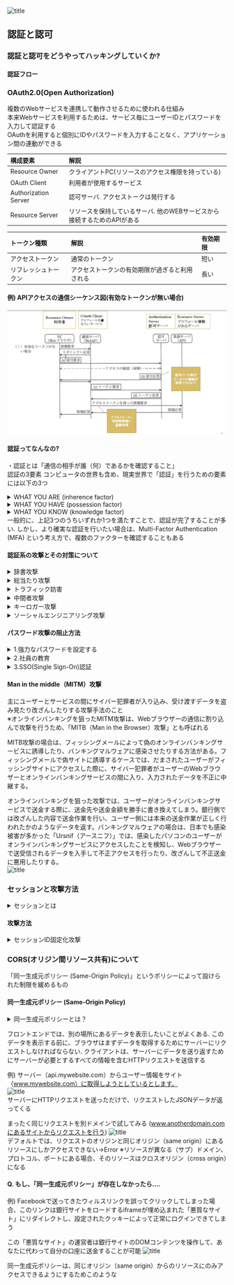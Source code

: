 
 ![title](https://media3.giphy.com/media/dP0WAyNyTKSNqNm6zn/giphy.gif?cid=ecf05e47vit498dvz0uxn91drn9zqfyuhrfob40os8etnypw&rid=giphy.gif&ct=g"title")

## 認証と認可
### 認証と認可をどうやってハッキングしていくか?   
#### 認証フロー 
### OAuth2.0(Open Authorization)
複数のWebサービスを連携して動作させるために使われる仕組み  
本来Webサービスを利用するためは、サービス毎にユーザーIDとパスワードを入力して認証する  
OAuthを利用すると個別にIDやパスワードを入力することなく、アプリケーション間の連動ができる

|        構成要素        |      解説      |
|:-------------------|:--------------------|
| Resource Owner | クライアントPC(リソースのアクセス権限を持っている) |  
| OAuth Client | 利用者が使用するサービス |  
| Authorization Server | 認可サーバ. アクセストークは発行する |  
| Resource Server | リソースを保持しているサーバ. 他のWEBサービスから接続するためのAPIがある |  

|        トークン種類        |      解説      |      有効期限      |
|:-------------------|:--------------------|:--------------------|
| アクセストークン | 通常のトークン | 短い |  
| リフレッシュトークン | アクセストークンの有効期限が過ぎると利用される | 長い |  

#### 例) APIアクセスの通信シーケンス図(有効なトークンが無い場合)
![タイトル](./picture/api-cequence.png)  

#### 認証ってなんなの?  
・認証とは「通信の相手が誰（何）であるかを確認すること」  
認証の3要素
コンピュータの世界も含め、現実世界で「認証」を行うための要素には以下の3つ  
<details><summary>WHAT YOU ARE (inherence factor)</summary> 
<p>顔貌、声、指紋、署名など、その人自身を提示して、相手にアイデンティティを確認させる方法.</p>小さなコミュニティではお互いの顔や声を相互に知っているため、面と向かえば相手が誰かはわかる. つまり「認証が完了する」ということです.</details> 
<details><summary>WHAT YOU HAVE (possession factor)</summary>  
<p>身分証、携帯電話等、その人だけが持っているものを提示することによって認証する.</p> <p>ある程度コミュニティが大きくなってくると、お互いの特徴を覚えきれなくなった場合は身分証明書を提示して、相手を認証する</p>
また、その身分証には顔写真がプリントしてあることも多く、結果として WYA に依存するものも少なくない.</details>   
<details><summary>WHAT YOU KNOW (knowledge factor)</summary>   
<p>パスワード、秘密の質問等、その人だけが知っていることを提示して認証する</p>
</p>コンピュータの世界で最も多く使われるファクター</p></details>  
一般的に、上記3つのうちいずれか1つを満たすことで、認証が完了することが多い. しかし、より確実な認証を行いたい場合は、Multi-Factor Authentication (MFA) という考え方で、複数のファクターを確認することもある

#### 認証系の攻撃とその対策について  
<details><summary>辞書攻撃</summary>  
ユーザーが一般的な単語と短いパスワードを使用する傾向があるという事実を利用する攻撃。ハッカーは一般的な単語のリスト(辞書)を使用して、多くの場合、単語の前後に数字を付けて、企業のアカウントに対してユーザー名ごとにそれらの攻撃を試みる(ユーザー名は一般的に社員の名前に基づいているため、判別するのは非常に簡単)</details>
<details><summary>総当たり攻撃</summary>   
プログラムを使用して、ありそうなパスワードまたはランダムな文字セットを生成する. この攻撃は、Password123のようなわかりやすい脆弱なパスワードから始まり、被害はそこから広まります. このような攻撃を実行するプログラムは、通常、大文字と小文字のバリエーションも含めて試みる. </details>
<details><summary>トラフィック妨害</summary>   
サイバー犯はパケットスニファなどのソフトウェアを使用して、ネットワークトラフィックを監視し、通過したパスワードをキャプチャする. 電話回線の盗聴や傍受と同様に、ソフトウェアで重要な情報を監視およびキャプチャ. パスワードなどの情報が暗号化されていない場合、容易にキャプチャできてしまう. また、使用する暗号化方式の強度によっては暗号化された情報であっても解読できる場合アリ</details>
<details><summary>中間者攻撃</summary>   
ハッカーのプログラムは、渡される情報を監視するだけでなく、通常はWebサイトまたはアプリになりすまして、通信している両者の間に積極的に割り込む. これにより、プログラムはユーザーの信用情報や口座番号、社会保障番号といった機密情報を取得できるようになる. 中間者(MITM)攻撃は、ユーザーを偽のサイトに誘導するソーシャルエンジニアリング攻撃によってしばしば悪用される. </details>
<details><summary>キーロガー攻撃</summary>  
サイバー犯は、ユーザーのキーストロークを追跡するソフトウェアをインストールして、アカウントのユーザー名やパスワードだけでなく、ユーザーが認証情報でログインしていたWebサイトまたはアプリを正確に収集できる. このタイプの攻撃では通常、最初に悪意のあるキーロガーソフトウェアをユーザーのマシンにインストールさせる別の攻撃の餌食になる</details>
<details><summary>ソーシャルエンジニアリング攻撃</summary>   
<p>ユーザーから情報を取得するための幅広い方法.</p>  
<p>フィッシング：信用情報の提供、悪意のあるソフトウェアをインストールするためのリンクのクリック、または偽のWebサイトへのアクセスをユーザーに促すメールやテキストなど</p> 
<p>スピアフィッシング：フィッシングに似ているが、ユーザーについて既に収集された情報に依存する、より巧みに作成された、カスタマイズされたメール/テキストを使用する. たとえば、ハッカーは、ユーザーが特定の種類の保険口座を持っていることを把握してそれをメールで参照したり、企業のロゴやレイアウトを使用して正当なメールを装うこともある</p>    
<p>ベイティング ：攻撃者は、感染したUSBまたはその他のデバイスを、社員が拾って使用するよう、公共または雇用主の場所に置く.
<p>Quid pro quo ：ヘルプデスクの社員などになりすまし、ユーザーから情報を取得する必要がある方法でユーザーと通信する.</p></details>  

#### パスワード攻撃の阻止方法
<details><summary>1.強力なパスワードを設定する</summary>  
覚えやすい/推測しにくいパスワードを推奨. 大文字と小文字、数字、特殊文字の適切な組み合わせが役立つ. できれば、一般的な単語や一般的なフレーズの使用は避ける. サイト固有の単語(パスワードでログインしているアプリの名前など)は絶対に避けてください. (既知の脆弱なパスワードの辞書に含まれていないか、パスワードをチェックすることを推奨)</details>
<details><summary>2.社員の教育</summary>   
ソーシャルエンジニアリングの戦術に対する最善の防御策の1つは、ハッカーが使用する技術とその認識方法をユーザーに伝えること  
しかし、強力なパスワードや教育だけでは十分ではない！  
サイバー犯は、コンピューティング能力を使用することで、高度なプログラムを実行し、膨大な数の信用情報を取得または試行することができる. 企業はシングルサインオン(SSO)や多要素認証(MFA)などのツール(2要素認証とも呼ばれる)を採用する必要がある</details> 
<details><summary>3.SSO(Single Sign-On)認証</summary>
従業員が1組の信用情報ですべてのアプリとサイトにログインできるようにすることで、パスワードを排除(ユーザーに必要なことは、強力なパスワードを1つ覚えるだけ). MFAでは、OneLogin Protectなどのアプリケーションによって生成されたPINや指紋認証など、ユーザーがログインするときに追加の情報が必要. (※この追加情報により、サイバー犯がユーザーになりすますことは、はるかに困難になる)</details>  

#### Man in the middle（MITM）攻撃  
主にユーザーとサービスの間にサイバー犯罪者が入り込み、受け渡すデータを盗み見たり改ざんしたりする攻撃手法のこと  
※オンラインバンキングを狙ったMITM攻撃は、Webブラウザーの通信に割り込んで攻撃を行うため、「MITB（Man in the Browser）攻撃」とも呼ばれる

MITB攻撃の場合は、フィッシングメールによって偽のオンラインバンキングサービスに誘導したり、バンキングマルウェアに感染させたりする方法がある。フィッシングメールで偽サイトに誘導するケースでは、だまされたユーザーがフィッシングサイトにアクセスした際に、サイバー犯罪者がユーザーのWebブラウザーとオンラインバンキングサービスの間に入り、入力されたデータを不正に中継する。

オンラインバンキングを狙った攻撃では、ユーザーがオンラインバンキングサービスで送金する際に、送金先や送金金額を勝手に書き換えてしまう。銀行側では改ざんした内容で送金作業を行い、ユーザー側には本来の送金作業が正しく行われたかのようなデータを返す。バンキングマルウェアの場合は、日本でも感染被害が多かった「Ursnif（アースニフ）」では、感染したパソコンのユーザーがオンラインバンキングサービスにアクセスしたことを検知し、Webブラウザーで送受信されるデータを入手して不正アクセスを行ったり、改ざんして不正送金に悪用したりする。  
![title](https://mypage.otsuka-shokai.co.jp/contents/business-oyakudachi/it-security-course/2020/img/dsr-08-02.jpg
"title")

### セッションと攻撃方法  
<details><summary>セッションとは</summary>  
<p>セッションとはWebサービスやWebアプリケーションにログインしてからログアウトするまでの一連の手続きのこと</p>
<p>通常、WebサービスやWebアプリケーションを動かすWebサーバーとユーザーの関係は、1対多の関係であり、Webサーバーから見るとユーザー１人ひとりは識別していない。しかし、ユーザーごとに提供するページや情報が異なる場合は、Webサーバーはユーザーを識別する必要がある</p>
その際にセッションを使ってユーザーを識別している. ユーザーにログインIDとパスワードを確認することで識別し、識別したユーザーだけに提供する情報を渡すためにセッションが用いられる. Webサーバーは、非常に多くのユーザーと通信を行うため、識別したユーザーだけに渡す情報に印をつけることで、お互いに正しい情報を受け渡しすることが可能. その際に利用されるものが「セッションID」</details>  

#### 攻撃方法
<details><summary>セッションID固定化攻撃</summary>  
<p>正規ユーザー（あなた）のセッションIDを乗っ取り、正規ユーザーになりすます攻撃手法</p>  
<p>正規ユーザーは、Webサービスにログインする際にセッションIDを発行するが、そのセッションIDを事前に用意して、正規ユーザーに使わせることによってセッションの乗っ取りが行われる. セッションの乗っ取りによってあなたになりすますことで、次に挙げるような被害を受ける可能性アリ</p>
・クレジットカード番号の盗み出し</p>
・ネットショッピングサイトなどで無断の買い物をする</p>
・他ユーザーへの迷惑行為</p>
・犯罪行為</p>
<p>ネットショッピングサイトを利用するなかで、クレジットカード番号などを登録している人も多い. 我々になりすますことで、それらの情報が盗み出せるようになり、無断で買い物することも可能となる.

SNSなどのコミュニティにおいては、他のユーザーへの迷惑行為や犯罪予告などが、あなたになりすましておこなわれるため、あなた自身の社会的信用の失墜に繋がる可能性アリ
</details>  

### CORS(オリジン間リソース共有)について  
「同一生成元ポリシー (Same-Origin Policy)」というポリシーによって設けられた制限を緩めるもの 

#### 同一生成元ポリシー (Same-Origin Policy)
<details><summary>同一生成元ポリシーとは？</summary>JavaScript で自由にやりとりできるところは、その JavaScript をとってきたところと同一の場所だけに制限する</details>  

フロントエンドでは、別の場所にあるデータを表示したいことがよくある. このデータを表示する前に、ブラウザはまずデータを取得するためにサーバーにリクエストしなければならない. クライアントは、サーバーにデータを送り返すためにサーバーが必要とするすべての情報を含むHTTPリクエストを送信する  

例) サーバー（api.mywebsite.com）からユーザー情報をサイト（www.mywebsite.com）に取得しようとしているとします。  
![title](https://media3.giphy.com/media/dvO9RSqYehy8rNUC0r/giphy.gif?cid=790b761155a33dd1240de620d9d933a02abb485084a1f34f&rid=giphy.gif&ct=g
"title")  
サーバーにHTTPリクエストを送っただけで、リクエストしたJSONデータが返ってくる

まったく同じリクエストを別ドメインで試してみる
(www.anotherdomain.comにあるサイトからリクエストを行う)
![title](https://media3.giphy.com/media/PnDN1v3mtFYa3ZxZlD/giphy.gif?cid=790b76119534cbcbf6c4a6cab691007537d304eade2da0df&rid=giphy.gif&ct=g
"title")  
デフォルトでは、リクエストのオリジンと同じオリジン（same origin）にあるリソースにしかアクセスできない→Error
※リソースが異なる（サブ）ドメイン、プロトコル、ポートにある場合、そのリソースはクロスオリジン（cross origin）になる

#### Q. もし、「同一生成元ポリシー」が存在しなかったら....
例) Facebookで送ってきたウィルスリンクを誤ってクリックしてしまった場合、このリンクは銀行サイトをロードするiframeが埋め込まれた「悪質なサイト」にリダイレクトし、設定されたクッキーによって正常にログインできてしまう  

この「悪質なサイト」の運営者は銀行サイトのDOMコンテンツを操作して、あなたに代わって自分の口座に送金することが可能
![title](https://media4.giphy.com/media/cOd0lDBQUNIdRC3uvw/giphy.gif?cid=790b761183158d5434ebc9c4acd358c8b9e3ed1bf9159485&rid=giphy.gif&ct=g
"title")  

同一生成元ポリシーは、同じオリジン（same origin）からのリソースにのみアクセスできるようにするためこのような
